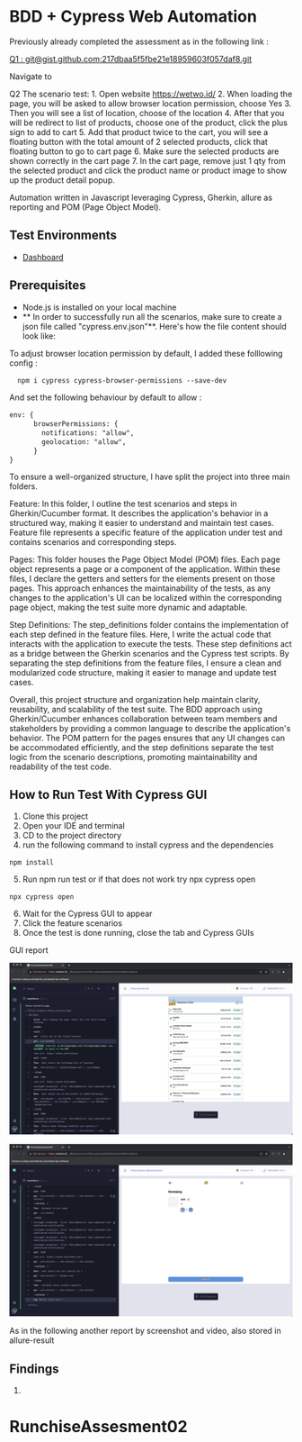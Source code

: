 # BDD + Cypress Web Automation

Previously already completed the assessment as in the following link :

[Q1 : git@gist.github.com:217dbaa5f5fbe21e18959603f057daf8.git](https://gist.github.com/purrarri/217dbaa5f5fbe21e18959603f057daf8)

Navigate to

Q2 The scenario test:
        1. Open website https://wetwo.id/
        2. When loading the page, you will be asked to allow browser location permission, choose Yes
        3. Then you will see a list of location, choose of the location
        4. After that you will be redirect to list of products, choose one of the product, click the plus sign to add to cart
        5. Add that product twice to the cart, you will see a floating button with the total amount of 2 selected products, click that floating button to go to cart page
        6. Make sure the selected products are shown correctly in the cart page
        7. In the cart page, remove just 1 qty from the selected product and click the product name or product image to show up the product detail popup.

Automation written in Javascript leveraging Cypress, Gherkin, allure as reporting and POM (Page Object Model).

## Test Environments

- [Dashboard](https://wetwo.id/)

## Prerequisites

- Node.js is installed on your local machine
- ** In order to successfully run all the scenarios, make sure to create a json file called "cypress.env.json"**. Here's how the file content should look like:

To adjust browser location permission by default, I added these folllowing config :

```
  npm i cypress cypress-browser-permissions --save-dev
```
And set the following behaviour by default to allow :

```
env: {
      browserPermissions: {
        notifications: "allow",
        geolocation: "allow",
      }
}

```

To ensure a well-organized structure, I have split the project into three main folders.

Feature: In this folder, I outline the test scenarios and steps in Gherkin/Cucumber format. It describes the application's behavior in a structured way, making it easier to understand and maintain test cases. Feature file represents a specific feature of the application under test and contains scenarios and corresponding steps.

Pages: This folder houses the Page Object Model (POM) files. Each page object represents a page or a component of the application. Within these files, I declare the getters and setters for the elements present on those pages. This approach enhances the maintainability of the tests, as any changes to the application's UI can be localized within the corresponding page object, making the test suite more dynamic and adaptable.

Step Definitions: The step_definitions folder contains the implementation of each step defined in the feature files. Here, I write the actual code that interacts with the application to execute the tests. These step definitions act as a bridge between the Gherkin scenarios and the Cypress test scripts. By separating the step definitions from the feature files, I ensure a clean and modularized code structure, making it easier to manage and update test cases.

Overall, this project structure and organization help maintain clarity, reusability, and scalability of the test suite. The BDD approach using Gherkin/Cucumber enhances collaboration between team members and stakeholders by providing a common language to describe the application's behavior. The POM pattern for the pages ensures that any UI changes can be accommodated efficiently, and the step definitions separate the test logic from the scenario descriptions, promoting maintainability and readability of the test code.


## How to Run Test With Cypress GUI

1. Clone this project
2. Open your IDE and terminal
3. CD to the project directory
4. run the following command to install cypress and the dependencies

```
npm install
```

5. Run npm run test or if that does not work try npx cypress open

```
npx cypress open
```

6. Wait for the Cypress GUI to appear
7. Click the feature scenarios 
8. Once the test is done running, close the tab and Cypress GUIs

GUI report

![npx cypress open](1.png)

![run completed](completed.png)

As in the following another report by screenshot and video, also stored in allure-result


## Findings

1. 
# RunchiseAssesment02
